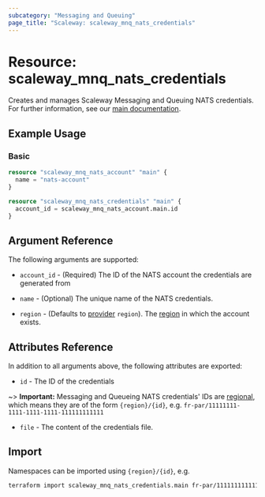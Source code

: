 ```yaml
---
subcategory: "Messaging and Queuing"
page_title: "Scaleway: scaleway_mnq_nats_credentials"
---
```


# Resource: scaleway_mnq_nats_credentials

Creates and manages Scaleway Messaging and Queuing NATS credentials.
For further information, see
our [main documentation](https://www.scaleway.com/en/docs/messaging/reference-content/nats-overview/).

## Example Usage

### Basic

```terraform
resource "scaleway_mnq_nats_account" "main" {
  name = "nats-account"
}

resource "scaleway_mnq_nats_credentials" "main" {
  account_id = scaleway_mnq_nats_account.main.id
}
```

## Argument Reference

The following arguments are supported:

- `account_id` - (Required) The ID of the NATS account the credentials are generated from

- `name` - (Optional) The unique name of the NATS credentials.

- `region` - (Defaults to [provider](../index.md#arguments-reference) `region`). The [region](../guides/regions_and_zones.md#regions)
  in which the account exists.

## Attributes Reference

In addition to all arguments above, the following attributes are exported:

- `id` - The ID of the credentials

~> **Important:** Messaging and Queueing NATS credentials' IDs are [regional](../guides/regions_and_zones.md#resource-ids), which means they are of the form `{region}/{id}`, e.g. `fr-par/11111111-1111-1111-1111-111111111111`

- `file` - The content of the credentials file.

## Import

Namespaces can be imported using `{region}/{id}`, e.g.

```bash
terraform import scaleway_mnq_nats_credentials.main fr-par/11111111111111111111111111111111
```
